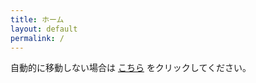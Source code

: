```yaml
---
title: ホーム
layout: default
permalink: /
---
```


<script>
  window.location.replace('{{ "/zoom/" | relative_url }}');
  // フォールバックリンク
</script>

<p>
  自動的に移動しない場合は
  <a href="{{ "/zoom/" | relative_url }}">こちら</a>
  をクリックしてください。
  
</p>


